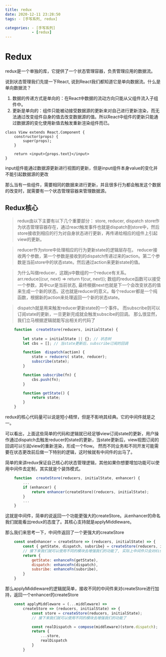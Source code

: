 ```yaml
---
title: redux
date: 2020-12-11 23:28:50
tags: - [手写系列, redux]

categories: - [手写系列] 
            - [redux]
---
```


# Redux

redux是一个单独的库，它提供了一个状态管理容器，负责管理应用的数据流。

说到状态管理我们先提一下React, 说到React我们都知道它是单向数据流。什么是单向数据流？

1. 数据的传递方式是单向的：在React中数据的流动方向只能从父组件流入子组件中。
2. 更新是单向的：组件只能被动接受数据源的更新来对自己进行更新渲染，而无法通过改变组件自身的值去改变数据源的值。所以React中组件的更新只能通过数据源的变化使用新值去触发重新渲染组件而已。

```react
class View extends React.Component {
    constructor(props) {
        super(props);
    }

    return <input>{props.text}</input>
}
```

input组件能通过数据源更新进行视图的更新，但是input组件本身value的变化并不能引起数据源的更改

那么当有一些组件，需要相同的数据来进行更新，并且很多行为都会触发这个数据的改变时，就需要有一个状态管理容器来管理数据源。

## Redux核心

> redux由以下主要有以下几个重要部分： store, reducer, dispatch
store作为状态管理容器存在，通过react触发事件也就是dispatch到store中，然后store接收到相应的行为对自身状态进行更新，再传递给相应的组件上引起view的更新。

> reducer作为store中处理相应的行为更新state的逻辑层存在。
reducer接收两个参数，第一个参数是接收到的dispatch传递过来的action。第二个参数是当前store中的状态state。然后通过action来更新state的值。

> 为什么叫做reducer，这跟js中数组的一个reduce有关系。
arr.reduce((cur, next) => return f(cur, next));
数组的reduce函数可以接受一个参数，其中cur是当前状态, 最终根据next也就是下一个会改变状态的值来生成一个新的状态。这也就是reducer的意义。每个reducer都是一个纯函数，根据新的action来处理返回一个新的状态state。

>dispatch就是用来触发reducer更新state的一个事件。
而subscribe则可以订阅state的更新，一旦更新完成就会触发subscibe的回调。
那么很显然，我们立马根据逻辑就能写出相关的代码了

```javascript
    function  createStore(reducers, initialState) {
        
        let state = initialState || {}; // 状态树
        let cbs = []; // 当state更新后，subscribe订阅的回调

        function  dispatch(action) {
            state = reducers( state, reducer);
            subscribe(state);
        }

        function subscribe(fn) {
            cbs.push(fn);
        }

        function getState() {
            return state;
        }
    }
```

redux的核心代码量可以说是短小精悍，但是不影响其经典。它的中间件就是之一。

可以看出，上面这些简单的代码和逻辑就已经足够view订阅state的更新，用户操作通过dispatch去触发reducer的state的更新，当state更新后，view视图订阅的回调可以引起view的重新渲染，形成一个flow。
然而不同业务和不同开发可能需要在状态更改前后做一下特别的逻辑，这时候就有中间件的出马了。

简单的来讲redux保证自己核心的状态管理逻辑，其他如果你想要增加功能可以使用中间件去定制，其实就是个装饰模式。

```javascript
    function  createStore(reducers, initialState, enhancer) {
        ...
        if (enhancer) {
            return enhancer(createStore)(reducers, initialState);
        }
        ...
    }
```

这就是中间件，简单的说返回一个功能更强大的createStore。从enhancer的命名我们就能看出redux的态度了。其核心支持就是applyMiddleware。

那么我们来思考一下，中间件返回了一个更强大的createStore

```javascript
    const oneEnhancer = createStore => (reducers, initialState) => {
        const { getState, dispatch, subsribe} = createStore(reducers, initialState);
        // 接下来我们就可以使用不同的模块去增强我们的功能了, 实际上中间件只会对dispatch进行加持，因为在dispach触发前后进行增强就能满足所有的需求了
        return {
            getState: enhanceFn(getState),
            dispatch: enhanceFn(dispatch),
            subsribe: enhanceFn(subsribe),
        }
    }
```

那么applyMiddleware的逻辑就简单，接收不同的中间件来对createStore进行加持，返回一个enhancer的createStore

```js
    const applyMiddleware = (...middleware) => 
        createStore => (reducers, initialState) => {
            const store = createStore(reducers, initialState);
            // 接下来我们就可以使用不同的模块去增强我们的功能了

            const realDispatch = compose(middleware)(store.dispatch);
            return {
                ...store,
                realDispatch
            }
        }
```